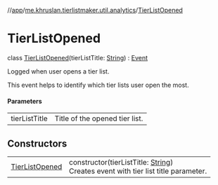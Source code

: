 //[app](../../../index.md)/[me.khruslan.tierlistmaker.util.analytics](../index.md)/[TierListOpened](index.md)

# TierListOpened

class [TierListOpened](index.md)(tierListTitle: [String](https://kotlinlang.org/api/latest/jvm/stdlib/kotlin/-string/index.html)) : [Event](../-event/index.md)

Logged when user opens a tier list.

This event helps to identify which tier lists user open the most.

#### Parameters

| | |
|---|---|
| tierListTitle | Title of the opened tier list. |

## Constructors

| | |
|---|---|
| [TierListOpened](-tier-list-opened.md) | constructor(tierListTitle: [String](https://kotlinlang.org/api/latest/jvm/stdlib/kotlin/-string/index.html))<br>Creates event with tier list title parameter. |
